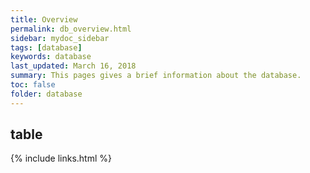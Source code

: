 ```yaml
---
title: Overview
permalink: db_overview.html
sidebar: mydoc_sidebar
tags: [database]
keywords: database
last_updated: March 16, 2018
summary: This pages gives a brief information about the database.
toc: false
folder: database
---
```


## table

{% include links.html %}
